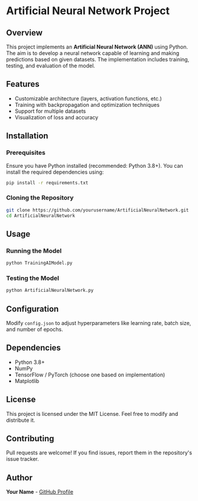 # Artificial Neural Network Project

## Overview
This project implements an **Artificial Neural Network (ANN)** using Python. The aim is to develop a neural network capable of learning and making predictions based on given datasets. The implementation includes training, testing, and evaluation of the model.

## Features
- Customizable architecture (layers, activation functions, etc.)
- Training with backpropagation and optimization techniques
- Support for multiple datasets
- Visualization of loss and accuracy

## Installation
### Prerequisites
Ensure you have Python installed (recommended: Python 3.8+). You can install the required dependencies using:
```bash
pip install -r requirements.txt
```

### Cloning the Repository
```bash
git clone https://github.com/yourusername/ArtificialNeuralNetwork.git
cd ArtificialNeuralNetwork
```

## Usage
### Running the Model
```bash
python TrainingAIModel.py
```

### Testing the Model
```bash
python ArtificialNeuralNetwork.py
```

## Configuration
Modify `config.json` to adjust hyperparameters like learning rate, batch size, and number of epochs.

## Dependencies
- Python 3.8+
- NumPy
- TensorFlow / PyTorch (choose one based on implementation)
- Matplotlib

## License
This project is licensed under the MIT License. Feel free to modify and distribute it.

## Contributing
Pull requests are welcome! If you find issues, report them in the repository's issue tracker.

## Author
**Your Name** - [GitHub Profile](https://github.com/FirstCallGames)
